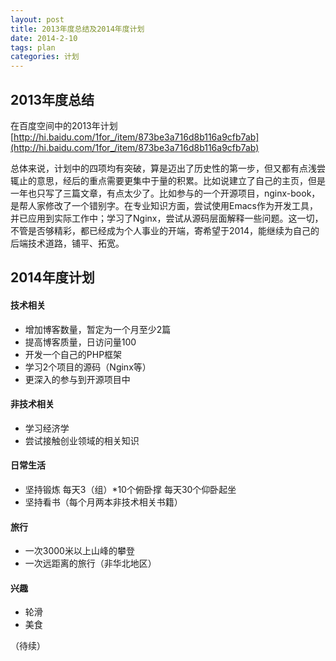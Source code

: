 ```yaml
---
layout: post
title: 2013年度总结及2014年度计划
date: 2014-2-10
tags: plan
categories: 计划
---
```


## 2013年度总结
在百度空间中的2013年计划[http://hi.baidu.com/1for_/item/873be3a716d8b116a9cfb7ab](http://hi.baidu.com/1for_/item/873be3a716d8b116a9cfb7ab)

总体来说，计划中的四项均有突破，算是迈出了历史性的第一步，但又都有点浅尝辄止的意思，经后的重点需要更集中于量的积累。比如说建立了自己的主页，但是一年也只写了三篇文章，有点太少了。比如参与的一个开源项目，nginx-book，是帮人家修改了一个错别字。在专业知识方面，尝试使用Emacs作为开发工具，并已应用到实际工作中；学习了Nginx，尝试从源码层面解释一些问题。这一切，不管是否够精彩，都已经成为个人事业的开端，寄希望于2014，能继续为自己的后端技术道路，铺平、拓宽。

## 2014年度计划
#### 技术相关
+ 增加博客数量，暂定为一个月至少2篇
+ 提高博客质量，日访问量100
+ 开发一个自己的PHP框架
+ 学习2个项目的源码（Nginx等）
+ 更深入的参与到开源项目中

#### 非技术相关
+ 学习经济学
+ 尝试接触创业领域的相关知识

#### 日常生活
+ 坚持锻炼
    每天3（组）*10个俯卧撑
	每天30个仰卧起坐
+ 坚持看书（每个月两本非技术相关书籍）

#### 旅行
+ 一次3000米以上山峰的攀登
+ 一次远距离的旅行（非华北地区）

#### 兴趣
+ 轮滑
+ 美食

（待续）
